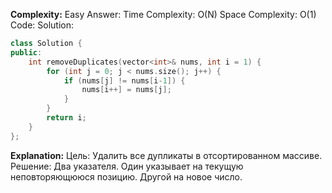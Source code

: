 **Complexity:** Easy
Answer:
	Time Complexity: O(N)
	Space Complexity: O(1)
Code:
Solution:
```cpp
class Solution {
public:
	int removeDuplicates(vector<int>& nums, int i = 1) {  
	    for (int j = 0; j < nums.size(); j++) {  
	        if (nums[j] != nums[i-1]) {  
	            nums[i++] = nums[j];  
	        }  
	    }  
	    return i;  
	}
};
```
**Explanation:**
	Цель: Удалить все дупликаты в отсортированном массиве.
	Решение: Два указателя. Один указывает на текущую неповторяющююся позицию. Другой на новое число.